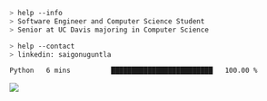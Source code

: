 ```bash
> help --info
> Software Engineer and Computer Science Student
> Senior at UC Davis majoring in Computer Science
```

```bash
> help --contact
> linkedin: saigonuguntla
```

<!--START_SECTION:waka-->

```txt
Python   6 mins          █████████████████████████   100.00 %
```

<!--END_SECTION:waka-->

![](https://komarev.com/ghpvc/?username=saigonu&color=6A8AFF)
